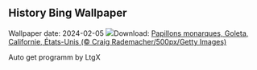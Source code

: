 ## History Bing Wallpaper
Wallpaper date: 2024-02-05
![](https://www.bing.com/th?id=OHR.WesternMonarchs_FR-FR5198463793_UHD.jpg&w=1000)Download: [Papillons monarques, Goleta, Californie, États-Unis (© Craig Rademacher/500px/Getty Images)](https://www.bing.com/th?id=OHR.WesternMonarchs_FR-FR5198463793_UHD.jpg)

Auto get programm by LtgX
